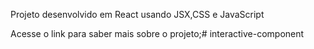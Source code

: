 Projeto desenvolvido em React usando JSX,CSS e JavaScript

Acesse o link para saber mais sobre o projeto;# interactive-component

